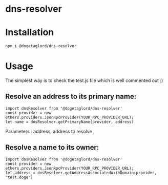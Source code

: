 # dns-resolver

# Installation

```npm i @dogetaglord/dns-resolver```

# Usage

The simplest way is to check the test.js file which is well commented out :)

## Resolve an address to its primary name:

```
import dnsResolver from '@dogetaglord/dns-resolver'
const provider = new ethers.providers.JsonRpcProvider(YOUR_RPC_PROVIDER_URL);
let name = dnsResolver.getPrimaryName(provider, address)
```

Parameters :  address, address to resolve

## Resolve a name to its owner: 

```
import dnsResolver from '@dogetaglord/dns-resolver'
const provider = new ethers.providers.JsonRpcProvider(YOUR_RPC_PROVIDER_URL);
let address = dnsResolver.getAddressAssociatedWithDomain(provider, "test.doge")
```


